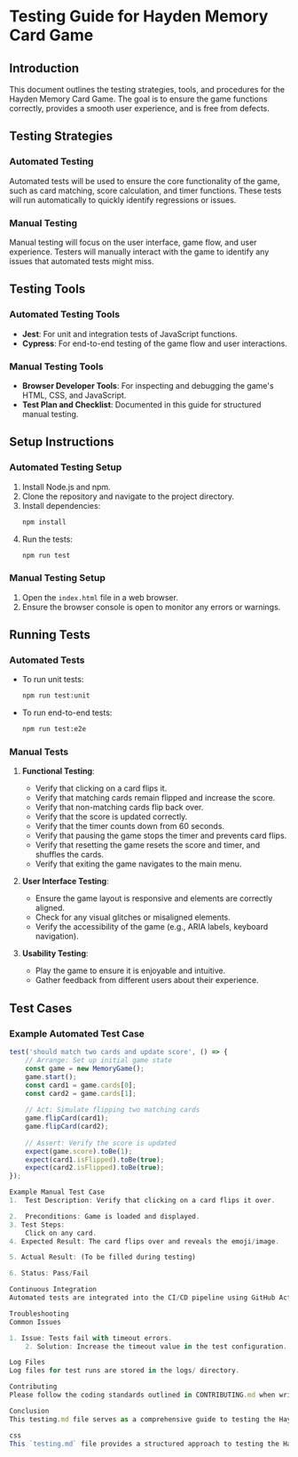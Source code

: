 # Testing Guide for Hayden Memory Card Game

## Introduction
This document outlines the testing strategies, tools, and procedures for the Hayden Memory Card Game. The goal is to ensure the game functions correctly, provides a smooth user experience, and is free from defects.

## Testing Strategies

### Automated Testing
Automated tests will be used to ensure the core functionality of the game, such as card matching, score calculation, and timer functions. These tests will run automatically to quickly identify regressions or issues.

### Manual Testing
Manual testing will focus on the user interface, game flow, and user experience. Testers will manually interact with the game to identify any issues that automated tests might miss.

## Testing Tools

### Automated Testing Tools
- **Jest**: For unit and integration tests of JavaScript functions.
- **Cypress**: For end-to-end testing of the game flow and user interactions.

### Manual Testing Tools
- **Browser Developer Tools**: For inspecting and debugging the game's HTML, CSS, and JavaScript.
- **Test Plan and Checklist**: Documented in this guide for structured manual testing.

## Setup Instructions

### Automated Testing Setup
1. Install Node.js and npm.
2. Clone the repository and navigate to the project directory.
3. Install dependencies:
    ```bash
    npm install
    ```
4. Run the tests:
    ```bash
    npm run test
    ```

### Manual Testing Setup
1. Open the `index.html` file in a web browser.
2. Ensure the browser console is open to monitor any errors or warnings.

## Running Tests

### Automated Tests
- To run unit tests:
    ```bash
    npm run test:unit
    ```
- To run end-to-end tests:
    ```bash
    npm run test:e2e
    ```

### Manual Tests
1. **Functional Testing**:
    - Verify that clicking on a card flips it.
    - Verify that matching cards remain flipped and increase the score.
    - Verify that non-matching cards flip back over.
    - Verify that the score is updated correctly.
    - Verify that the timer counts down from 60 seconds.
    - Verify that pausing the game stops the timer and prevents card flips.
    - Verify that resetting the game resets the score and timer, and shuffles the cards.
    - Verify that exiting the game navigates to the main menu.

2. **User Interface Testing**:
    - Ensure the game layout is responsive and elements are correctly aligned.
    - Check for any visual glitches or misaligned elements.
    - Verify the accessibility of the game (e.g., ARIA labels, keyboard navigation).

3. **Usability Testing**:
    - Play the game to ensure it is enjoyable and intuitive.
    - Gather feedback from different users about their experience.

## Test Cases

### Example Automated Test Case
```javascript
test('should match two cards and update score', () => {
    // Arrange: Set up initial game state
    const game = new MemoryGame();
    game.start();
    const card1 = game.cards[0];
    const card2 = game.cards[1];
    
    // Act: Simulate flipping two matching cards
    game.flipCard(card1);
    game.flipCard(card2);
    
    // Assert: Verify the score is updated
    expect(game.score).toBe(1);
    expect(card1.isFlipped).toBe(true);
    expect(card2.isFlipped).toBe(true);
});

Example Manual Test Case
1.  Test Description: Verify that clicking on a card flips it over.

2.  Preconditions: Game is loaded and displayed.
3. Test Steps:
    Click on any card.
4. Expected Result: The card flips over and reveals the emoji/image.

5. Actual Result: (To be filled during testing)

6. Status: Pass/Fail

Continuous Integration
Automated tests are integrated into the CI/CD pipeline using GitHub Actions. The configuration is stored in .github/workflows/test.yml and runs the tests on every push and pull request.

Troubleshooting
Common Issues

1. Issue: Tests fail with timeout errors.
    2. Solution: Increase the timeout value in the test configuration.

Log Files
Log files for test runs are stored in the logs/ directory.

Contributing
Please follow the coding standards outlined in CONTRIBUTING.md when writing new tests. Ensure all new features have corresponding unit and integration tests.

Conclusion
This testing.md file serves as a comprehensive guide to testing the Hayden Memory Card Game. Adhering to these guidelines ensures a high-quality, bug-free gaming experience.

css
This `testing.md` file provides a structured approach to testing the Hayden Memory Card Game, covering both automated and manual testing aspects to ensure thorough quality assurance.





